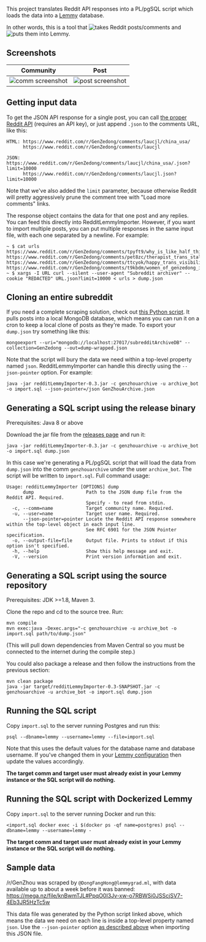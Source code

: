 This project translates Reddit API responses into a PL/pgSQL script which loads the data into a [Lemmy](https://github.com/LemmyNet/lemmy/) database.

In other words, this is a tool that ![takes](https://user-images.githubusercontent.com/95945959/166644376-d165623c-6d1c-4cb6-80e9-918040968446.png) Reddit posts/comments and ![puts](https://user-images.githubusercontent.com/95945959/166644445-e29e1b37-51d2-4a81-ab4f-fb30efd39f10.png) them into Lemmy.

## Screenshots

Community|Post
---|---
![comm screenshot](https://user-images.githubusercontent.com/95945959/166649549-1d4eddfc-2a4e-4b83-a8c4-ef5935584b30.png)|![post screenshot](https://user-images.githubusercontent.com/95945959/166649995-df61648f-4346-4d6d-8545-ad26414cbd7d.png)

## Getting input data

To get the JSON API response for a single post, you can call [the proper Reddit API](https://www.reddit.com/dev/api/#GET_comments_{article}) (requires an API key), or just append `.json` to the comments URL, like this:

```
HTML: https://www.reddit.com/r/GenZedong/comments/laucjl/china_usa/
      https://www.reddit.com/r/GenZedong/comments/laucjl

JSON: https://www.reddit.com/r/GenZedong/comments/laucjl/china_usa/.json?limit=10000
      https://www.reddit.com/r/GenZedong/comments/laucjl.json?limit=10000
```

Note that we've also added the `limit` parameter, because otherwise Reddit will pretty aggressively prune the comment tree with "Load more comments" links.

The response object contains the data for that one post and any replies. You can feed this directly into RedditLemmyImporter. However, if you want to import multiple posts, you can put multiple responses in the same input file, with each one separated by a newline. For example:

```
~ $ cat urls
https://www.reddit.com/r/GenZedong/comments/tpyft9/why_is_like_half_this_sub_made_of_trans_women/
https://www.reddit.com/r/GenZedong/comments/pet8zc/therapist_trans_stalin_isnt_real_she_cant_hurt/
https://www.reddit.com/r/GenZedong/comments/ttcyok/happy_trans_visibility_day_comrades/
https://www.reddit.com/r/GenZedong/comments/t9kbdm/women_of_genzedong_i_congratulate_you_for_your_day/
~ $ xargs -I URL curl --silent --user-agent "Subreddit archiver" --cookie "REDACTED" URL.json?limit=10000 < urls > dump.json
```

## Cloning an entire subreddit

If you need a complete scraping solution, check out [this Python script](https://lemmygrad.ml/post/187006/comment/130292). It pulls posts into a local MongoDB database, which means you can run it on a cron to keep a local clone of posts as they're made. To export your `dump.json` try something like this:

```
mongoexport --uri="mongodb://localhost:27017/subredditArchiveDB" --collection=GenZedong --out=dump-wrapped.json
```

Note that the script will bury the data we need within a top-level property named `json`. RedditLemmyImporter can handle this directly using the `--json-pointer` option. For example:

```
java -jar redditLemmyImporter-0.3.jar -c genzhouarchive -u archive_bot -o import.sql --json-pointer=/json GenZhouArchive.json
```

## Generating a SQL script using the release binary

Prerequisites: Java 8 or above

Download the jar file from the [releases page](https://github.com/rileynull/RedditLemmyImporter/releases) and run it:

```
java -jar redditLemmyImporter-0.3.jar -c genzhouarchive -u archive_bot -o import.sql dump.json
```

In this case we're generating a PL/pgSQL script that will load the data from `dump.json` into the comm `genzhouarchive` under the user `archive_bot`. The script will be written to `import.sql`. Full command usage:

```
Usage: redditLemmyImporter [OPTIONS] dump
      dump                   Path to the JSON dump file from the Reddit API. Required.
                             Specify - to read from stdin.
  -c, --comm=name            Target community name. Required.
  -u, --user=name            Target user name. Required.
      --json-pointer=pointer Locate the Reddit API response somewhere within the top-level object in each input line.
                             See RFC 6901 for the JSON Pointer specification.
  -o, --output-file=file     Output file. Prints to stdout if this option isn't specified.
  -h, --help                 Show this help message and exit.
  -V, --version              Print version information and exit.
```

## Generating a SQL script using the source repository

Prerequisites: JDK >=1.8, Maven 3. 

Clone the repo and cd to the source tree. Run:

```
mvn compile
mvn exec:java -Dexec.args="-c genzhouarchive -u archive_bot -o import.sql path/to/dump.json"
```

(This will pull down dependencies from Maven Central so you must be connected to the internet during the compile step.)

You could also package a release and then follow the instructions from the previous section:

```
mvn clean package
java -jar target/redditLemmyImporter-0.3-SNAPSHOT.jar -c genzhouarchive -u archive_bot -o import.sql dump.json
```

## Running the SQL script

Copy `import.sql` to the server running Postgres and run this:

```
psql --dbname=lemmy --username=lemmy --file=import.sql
```

Note that this uses the default values for the database name and database username. If you've changed them in your [Lemmy configuration](https://join-lemmy.org/docs/en/administration/configuration.html#full-config-with-default-values) then update the values accordingly.

**The target comm and target user must already exist in your Lemmy instance or the SQL script will do nothing.**

## Running the SQL script with Dockerized Lemmy

Copy `import.sql` to the server running Docker and run this:

```
<import.sql docker exec -i $(docker ps -qf name=postgres) psql --dbname=lemmy --username=lemmy -
```

**The target comm and target user must already exist in your Lemmy instance or the SQL script will do nothing.**

## Sample data

/r/GenZhou was scraped by `@DongFangHong@lemmygrad.ml`, with data available up to about a week before it was banned:  
https://mega.nz/file/knBwmTJL#PpqO0I3Jv-xw-o7RBWSi0JSScjSV7-4Eb3JR5HzTc5w

This data file was generated by the Python script linked above, which means the data we need on each line is inside a top-level property named `json`. Use the `--json-pointer` option [as described above](#cloning-an-entire-subreddit) when importing this JSON file.
